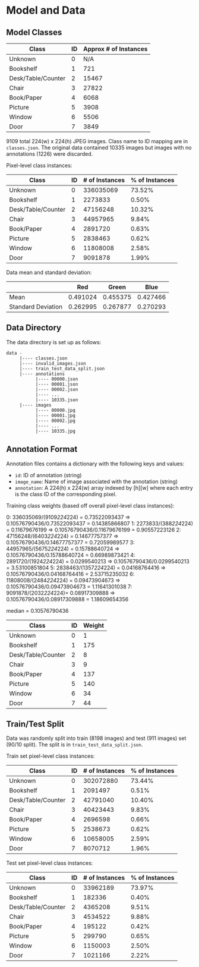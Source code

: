 # Model and Data

## Model Classes

| Class              | ID | Approx # of Instances |
|--------------------|----|-----------------------|
| Unknown            | 0  | N/A                   |
| Bookshelf          | 1  | 721                   |
| Desk/Table/Counter | 2  | 15467                 |
| Chair              | 3  | 27822                 |
| Book/Paper         | 4  | 6068                  |
| Picture            | 5  | 3908                  |
| Window             | 6  | 5506                  |
| Door               | 7  | 3849                  |

9109 total 224(w) x 224(h) JPEG images. Class name to ID mapping are in `classes.json`. The original data contained 10335 images but images with no annotations (1226) were discarded.

Pixel-level class instances:

| Class              | ID | # of Instances | % of Instances |
|--------------------|----|----------------|----------------|
| Unknown            | 0  | 336035069      | 73.52%         |
| Bookshelf          | 1  | 2273833        | 0.50%          |
| Desk/Table/Counter | 2  | 47156248       | 10.32%         |
| Chair              | 3  | 44957965       | 9.84%          |
| Book/Paper         | 4  | 2891720        | 0.63%          |
| Picture            | 5  | 2838463        | 0.62%          |
| Window             | 6  | 11808008       | 2.58%          |
| Door               | 7  | 9091878        | 1.99%          |

Data mean and standard deviation:

|                    | Red      | Green    | Blue     |
|--------------------|----------|----------|----------|
| Mean               | 0.491024 | 0.455375 | 0.427466 |
| Standard Deviation | 0.262995 | 0.267877 | 0.270293 |

## Data Directory

The data directory is set up as follows:

```text
data -
     |---- classes.json
     |---- invalid_images.json
     |---- train_test_data_split.json
     |---- annotations
           |---- 00000.json
           |---- 00001.json
           |---- 00002.json
           |---- ...
           |---- 10335.json
     |---- images
           |---- 00000.jpg
           |---- 00001.jpg
           |---- 00002.jpg
           |---- ...
           |---- 10335.jpg
```

## Annotation Format

Annotation files contains a dictionary with the following keys and values:

- `id`: ID of annotation (string)
- `image_name`: Name of image associated with the annotation (string)
- `annotation`: A 224(h) x 224(w) array indexed by [h][w] where each entry is the class ID of the corresponding pixel.

Training class weights (based off overall pixel-level class instances):

0: 336035069/(9109*224*224) = 0.73522093437     => 0.10576790436/0.73522093437 = 0.14385866807
1: 2273833/(388*224*224) = 0.11679676199        => 0.10576790436/0.11679676199 = 0.90557223126
2: 47156248/(6403*224*224) = 0.14677757377      => 0.10576790436/0.14677757377 = 0.72059989577
3: 44957965/(5675*224*224) = 0.15788640724      => 0.10576790436/0.15788640724 = 0.66989873421
4: 2891720/(1924*224*224) = 0.0299540213        => 0.10576790436/0.0299540213  = 3.53100851804
5: 2838463/(1357*224*224) = 0.04168764416       => 0.10576790436/0.04168764416 = 2.53715235032
6: 11808008/(2484*224*224) = 0.09473904673      => 0.10576790436/0.09473904673 = 1.11641301038
7: 9091878/(2032*224*224)= 0.08917309888        => 0.10576790436/0.08917309888 = 1.18609654356

median = 0.10576790436

| Class              | ID | Weight |
|--------------------|----|--------|
| Unknown            | 0  | 1      |
| Bookshelf          | 1  | 175    |
| Desk/Table/Counter | 2  | 8      |
| Chair              | 3  | 9      |
| Book/Paper         | 4  | 137    |
| Picture            | 5  | 140    |
| Window             | 6  | 34     |
| Door               | 7  | 44     |

## Train/Test Split

Data was randomly split into train (8198 images) and test (911 images) set (90/10 split). The split is in `train_test_data_split.json`.

Train set pixel-level class instances:

| Class              | ID | # of Instances | % of Instances |
|--------------------|----|----------------|----------------|
| Unknown            | 0  | 302072880      | 73.44%         |
| Bookshelf          | 1  | 2091497        | 0.51%          |
| Desk/Table/Counter | 2  | 42791040       | 10.40%         |
| Chair              | 3  | 40423443       | 9.83%          |
| Book/Paper         | 4  | 2696598        | 0.66%          |
| Picture            | 5  | 2538673        | 0.62%          |
| Window             | 6  | 10658005       | 2.59%          |
| Door               | 7  | 8070712        | 1.96%          |

Test set pixel-level class instances:

| Class              | ID | # of Instances | % of Instances |
|--------------------|----|----------------|----------------|
| Unknown            | 0  | 33962189       | 73.97%         |
| Bookshelf          | 1  | 182336         | 0.40%          |
| Desk/Table/Counter | 2  | 4365208        | 9.51%          |
| Chair              | 3  | 4534522        | 9.88%          |
| Book/Paper         | 4  | 195122         | 0.42%          |
| Picture            | 5  | 299790         | 0.65%          |
| Window             | 6  | 1150003        | 2.50%          |
| Door               | 7  | 1021166        | 2.22%          |
